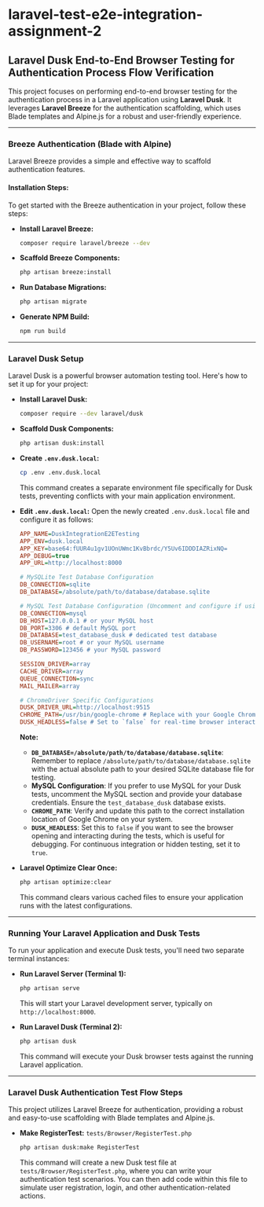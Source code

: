 # laravel-test-e2e-integration-assignment-2

## Laravel Dusk End-to-End Browser Testing for Authentication Process Flow Verification

This project focuses on performing end-to-end browser testing for the authentication process in a Laravel application using **Laravel Dusk**. It leverages **Laravel Breeze** for the authentication scaffolding, which uses Blade templates and Alpine.js for a robust and user-friendly experience.

---

### Breeze Authentication (Blade with Alpine)

Laravel Breeze provides a simple and effective way to scaffold authentication features.

#### Installation Steps:

To get started with the Breeze authentication in your project, follow these steps:

-   **Install Laravel Breeze:**

    ```bash
    composer require laravel/breeze --dev
    ```

-   **Scaffold Breeze Components:**

    ```bash
    php artisan breeze:install
    ```

-   **Run Database Migrations:**

    ```bash
    php artisan migrate
    ```

-   **Generate NPM Build:**

    ```bash
    npm run build
    ```

---

### Laravel Dusk Setup

Laravel Dusk is a powerful browser automation testing tool. Here's how to set it up for your project:

-   **Install Laravel Dusk:**
    ```bash
    composer require --dev laravel/dusk
    ```
-   **Scaffold Dusk Components:**
    ```bash
    php artisan dusk:install
    ```
-   **Create `.env.dusk.local`:**
    ```bash
    cp .env .env.dusk.local
    ```
    This command creates a separate environment file specifically for Dusk tests, preventing conflicts with your main application environment.

-   **Edit `.env.dusk.local`:**
    Open the newly created `.env.dusk.local` file and configure it as follows:

    ```ini
    APP_NAME=DuskIntegrationE2ETesting
    APP_ENV=dusk.local
    APP_KEY=base64:fUUR4u1gv1UOnUWmc1KvBbrdc/Y5Uv6IDDDIAZRixNQ=
    APP_DEBUG=true
    APP_URL=http://localhost:8000

    # MySQLite Test Database Configuration
    DB_CONNECTION=sqlite
    DB_DATABASE=/absolute/path/to/database/database.sqlite

    # MySQL Test Database Configuration (Uncomment and configure if using MySQL)
    DB_CONNECTION=mysql
    DB_HOST=127.0.0.1 # or your MySQL host
    DB_PORT=3306 # default MySQL port
    DB_DATABASE=test_database_dusk # dedicated test database
    DB_USERNAME=root # or your MySQL username
    DB_PASSWORD=123456 # your MySQL password

    SESSION_DRIVER=array
    CACHE_DRIVER=array
    QUEUE_CONNECTION=sync
    MAIL_MAILER=array

    # ChromeDriver Specific Configurations
    DUSK_DRIVER_URL=http://localhost:9515
    CHROME_PATH=/usr/bin/google-chrome # Replace with your Google Chrome browser path
    DUSK_HEADLESS=false # Set to `false` for real-time browser interaction during tests; `true` for hidden background testing.
    ```

    **Note:**
    * **`DB_DATABASE=/absolute/path/to/database/database.sqlite`**: Remember to replace `/absolute/path/to/database/database.sqlite` with the actual absolute path to your desired SQLite database file for testing.
    * **MySQL Configuration**: If you prefer to use MySQL for your Dusk tests, uncomment the MySQL section and provide your database credentials. Ensure the `test_database_dusk` database exists.
    * **`CHROME_PATH`**: Verify and update this path to the correct installation location of Google Chrome on your system.
    * **`DUSK_HEADLESS`**: Set this to `false` if you want to see the browser opening and interacting during the tests, which is useful for debugging. For continuous integration or hidden testing, set it to `true`.

-   **Laravel Optimize Clear Once:**

    ```bash
    php artisan optimize:clear
    ```
    This command clears various cached files to ensure your application runs with the latest configurations.

---

### Running Your Laravel Application and Dusk Tests

To run your application and execute Dusk tests, you'll need two separate terminal instances:

-   **Run Laravel Server (Terminal 1):**
    ```bash
    php artisan serve
    ```
    This will start your Laravel development server, typically on `http://localhost:8000`.

-   **Run Laravel Dusk (Terminal 2):**
    ```bash
    php artisan dusk
    ```
    This command will execute your Dusk browser tests against the running Laravel application.

---

### Laravel Dusk Authentication Test Flow Steps

This project utilizes Laravel Breeze for authentication, providing a robust and easy-to-use scaffolding with Blade templates and Alpine.js.

-   **Make RegisterTest:** `tests/Browser/RegisterTest.php`
    ```bash
    php artisan dusk:make RegisterTest
    ```
    This command will create a new Dusk test file at `tests/Browser/RegisterTest.php`, where you can write your authentication test scenarios. You can then add code within this file to simulate user registration, login, and other authentication-related actions.